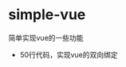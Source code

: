 <!--
 * @Author: MrAlenZhong
 * @Date: 2021-12-01 08:52:35
 * @LastEditors: MrAlenZhong
 * @LastEditTime: 2021-12-01 17:29:45
 * @Description: 
-->
# simple-vue
简单实现vue的一些功能
* 50行代码，实现vue的双向绑定

